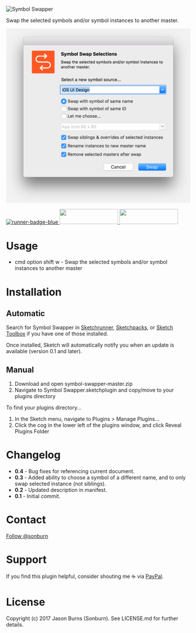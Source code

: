 ![Symbol Swapper](https://raw.githubusercontent.com/sonburn/symbol-swapper/master/logo.png)

Swap the selected symbols and/or symbol instances to another master.

![Symbol Swapper](https://raw.githubusercontent.com/sonburn/symbol-swapper/master/Screenshots/Symbol%20Swapper.png)

<a href="http://bit.ly/SketchRunnerWebsite">
	<img width="160" height="41" src="http://bit.ly/RunnerBadgeBlue" alt="runner-badge-blue">
</a>

<a href="https://sketchpacks.com/sonburn/symbol-swapper/install">
	<img width="160" height="41" src="http://sketchpacks-com.s3.amazonaws.com/assets/badges/sketchpacks-badge-install.png" >
</a>

<a href="https://www.paypal.me/sonburn">
	<img width="160" height="41" src="https://raw.githubusercontent.com/DWilliames/PDF-export-sketch-plugin/master/images/paypal-badge.png">
</a>

# Usage

* cmd option shift w - Swap the selected symbols and/or symbol instances to another master

# Installation

## Automatic
Search for Symbol Swapper in [Sketchrunner](http://sketchrunner.com/), [Sketchpacks](https://sketchpacks.com/), or [Sketch Toolbox](http://sketchtoolbox.com/) if you have one of those installed.

Once installed, Sketch will automatically notify you when an update is available (version 0.1 and later).

## Manual

1. Download and open symbol-swapper-master.zip
2. Navigate to Symbol Swapper.sketchplugin and copy/move to your plugins directory

To find your plugins directory...

1. In the Sketch menu, navigate to Plugins > Manage Plugins...
2. Click the cog in the lower left of the plugins window, and click Reveal Plugins Folder

# Changelog

* **0.4** - Bug fixes for referencing current document.
* **0.3** - Added ability to choose a symbol of a different name, and to only swap selected instance (not siblings).
* **0.2** - Updated description in manifest.
* **0.1** - Initial commit.

# Contact

<a class="twitter-follow-button" href="https://twitter.com/sonburn">Follow @sonburn</a>

# Support

If you find this plugin helpful, consider shouting me ☕️ via <a href="https://www.paypal.me/sonburn">PayPal</a>.

# License

Copyright (c) 2017 Jason Burns (Sonburn). See LICENSE.md for further details.
